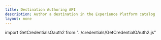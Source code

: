 ```yaml
---
title: Destination Authoring API
description: Author a destination in the Experience Platform catalog
layout: none
--- 
```


import GetCredentialsOauth2 from "../credentials/GetCredentialOAuth2.js"

<GetCredentialsOauth2 />

<RedoclyAPIBlock disableSearch src="/experience-platform-apis/swagger-specs/destination-authoring.yaml"/>
